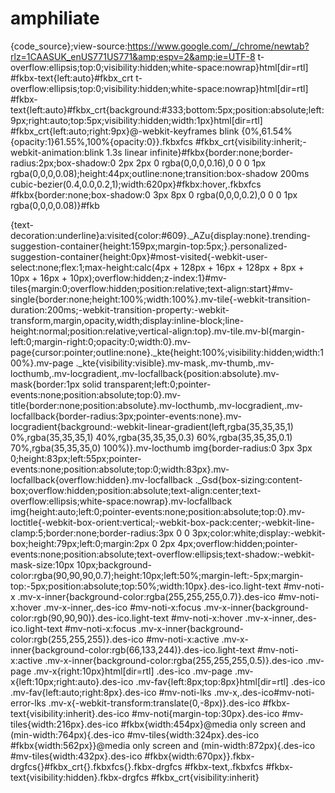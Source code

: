 # amphiliate
{code_source};view-source:https://www.google.com/_/chrome/newtab?rlz=1CAASUK_enUS771US771&amp;espv=2&amp;ie=UTF-8
t-overflow:ellipsis;top:0;visibility:hidden;white-space:nowrap}html[dir=rtl] #fkbx-text{left:auto}#fkbx_crt
t-overflow:ellipsis;top:0;visibility:hidden;white-space:nowrap}html[dir=rtl] #fkbx-text{left:auto}#fkbx_crt{background:#333;bottom:5px;position:absolute;left:9px;right:auto;top:5px;visibility:hidden;width:1px}html[dir=rtl] #fkbx_crt{left:auto;right:9px}@-webkit-keyframes blink {0%,61.54%{opacity:1}61.55%,100%{opacity:0}}.fkbxfcs #fkbx_crt{visibility:inherit;-webkit-animation:blink 1.3s linear infinite}#fkbx{border:none;border-radius:2px;box-shadow:0 2px 2px 0 rgba(0,0,0,0.16),0 0 0 1px rgba(0,0,0,0.08);height:44px;outline:none;transition:box-shadow 200ms cubic-bezier(0.4,0.0,0.2,1);width:620px}#fkbx:hover,.fkbxfcs #fkbx{border:none;box-shadow:0 3px 8px 0 rgba(0,0,0,0.2),0 0 0 1px rgba(0,0,0,0.08)}#fkb
 <command id="delete-command" shortcut="Delete Backspace">
  <command id="slash-command" shortcut="/">

  <link rel="import" href="chrome://resources/html/util.html">
  <link rel="import" href="chrome://resources/html/load_time_data.html">
  <link rel="import" href="chrome://history/constants.html">
  <script src="chrome://history/strings.js"></script>
  <script src="chrome://history/history.js"></script>

  <link rel="import" href="chrome://history/app.html" async id="bundle">
</body>

</html>
{text-decoration:underline}a:visited{color:#609}._AZu{display:none}.trending-suggestion-container{height:159px;margin-top:5px;}.personalized-suggestion-container{height:0px}#most-visited{-webkit-user-select:none;flex:1;max-height:calc(4px + 128px + 16px + 128px + 8px + 10px + 16px + 10px);overflow:hidden;z-index:1}#mv-tiles{margin:0;overflow:hidden;position:relative;text-align:start}#mv-single{border:none;height:100%;width:100%}.mv-tile{-webkit-transition-duration:200ms;-webkit-transition-property:-webkit-transform,margin,opacity,width;display:inline-block;line-height:normal;position:relative;vertical-align:top}.mv-tile.mv-bl{margin-left:0;margin-right:0;opacity:0;width:0}.mv-page{cursor:pointer;outline:none}._kte{height:100%;visibility:hidden;width:100%}.mv-page ._kte{visibility:visible}.mv-mask,.mv-thumb,.mv-locthumb,.mv-locgradient,.mv-locfallback{position:absolute}.mv-mask{border:1px solid transparent;left:0;pointer-events:none;position:absolute;top:0}.mv-title{border:none;position:absolute}.mv-locthumb,.mv-locgradient,.mv-locfallback{border-radius:3px;pointer-events:none}.mv-locgradient{background:-webkit-linear-gradient(left,rgba(35,35,35,1) 0%,rgba(35,35,35,1) 40%,rgba(35,35,35,0.3) 60%,rgba(35,35,35,0.1) 70%,rgba(35,35,35,0) 100%)}.mv-locthumb img{border-radius:0 3px 3px 0;height:83px;left:55px;pointer-events:none;position:absolute;top:0;width:83px}.mv-locfallback{overflow:hidden}.mv-locfallback ._Gsd{box-sizing:content-box;overflow:hidden;position:absolute;text-align:center;text-overflow:ellipsis;white-space:nowrap}.mv-locfallback img{height:auto;left:0;pointer-events:none;position:absolute;top:0}.mv-loctitle{-webkit-box-orient:vertical;-webkit-box-pack:center;-webkit-line-clamp:5;border:none;border-radius:3px 0 0 3px;color:white;display:-webkit-box;height:79px;left:0;margin:2px 0 2px 4px;overflow:hidden;pointer-events:none;position:absolute;text-overflow:ellipsis;text-shadow:-webkit-mask-size:10px 10px;background-color:rgba(90,90,90,0.7);height:10px;left:50%;margin-left:-5px;margin-top:-5px;position:absolute;top:50%;width:10px}.des-ico.light-text #mv-noti-x .mv-x-inner{background-color:rgba(255,255,255,0.7)}.des-ico #mv-noti-x:hover .mv-x-inner,.des-ico #mv-noti-x:focus .mv-x-inner{background-color:rgb(90,90,90)}.des-ico.light-text #mv-noti-x:hover .mv-x-inner,.des-ico.light-text #mv-noti-x:focus .mv-x-inner{background-color:rgb(255,255,255)}.des-ico #mv-noti-x:active .mv-x-inner{background-color:rgb(66,133,244)}.des-ico.light-text #mv-noti-x:active .mv-x-inner{background-color:rgba(255,255,255,0.5)}.des-ico .mv-page .mv-x{right:10px}html[dir=rtl] .des-ico .mv-page .mv-x{left:10px;right:auto}.des-ico .mv-fav{left:8px;top:8px}html[dir=rtl] .des-ico .mv-fav{left:auto;right:8px}.des-ico #mv-noti-lks .mv-x,.des-ico#mv-noti-error-lks .mv-x{-webkit-transform:translate(0,-8px)}.des-ico #fkbx-text{visibility:inherit}.des-ico #mv-noti{margin-top:30px}.des-ico #mv-tiles{width:216px}.des-ico #fkbx{width:454px}@media only screen and (min-width:764px){.des-ico #mv-tiles{width:324px}.des-ico #fkbx{width:562px}}@media only screen and (min-width:872px){.des-ico #mv-tiles{width:432px}.des-ico #fkbx{width:670px}}.fkbx-drgfcs{}#fkbx_crt{}.fkbxfcs{}.fkbx-drgfcs #fkbx-text,.fkbxfcs #fkbx-text{visibility:hidden}.fkbx-drgfcs #fkbx_crt{visibility:inherit}</style><link href="chrome-search://local-ntp/theme.css" rel="stylesheet" type="text/css"><style>.s2er{}.s2fp{}.s2fp-h{}.s2ml{}.s2ra{}.s2tb{}.s2tb-h{}.spch{}.spchc{}.spch{background:#fff;height:100%;left:0;opacity:0;overflow:hidden;position:fixed;text-align:left;top:0;visibility:hidden;width:100%;z-index:10000;transition:visibility 0s linear 0.218s,opacity 0.218s,background-color 0.218s}.s2fp.spch{opacity:1;visibility:visible;transition-delay:0s}.s2tb-h.spch{background:rgba(255,255,255,0);opacity:0;visibility:hidden}.s2tb.spch{background:rgba(255,255,255,0);opacity:1;visibility:visible;transition-delay:0s}.close-button{color:#777;cursor:pointer;font-size:26px;right:0;height:11px;line-height:15px;margin:15px;opacity:.6;padding:0;position:absolute;top:0;width:15px}.close-button:hover{opacity:.8}.close-button:active{opacity:1}.google

